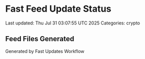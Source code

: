 # Fast Feed Update Status
Last updated: Thu Jul 31 03:07:55 UTC 2025
Categories: crypto

## Feed Files Generated

Generated by Fast Updates Workflow
